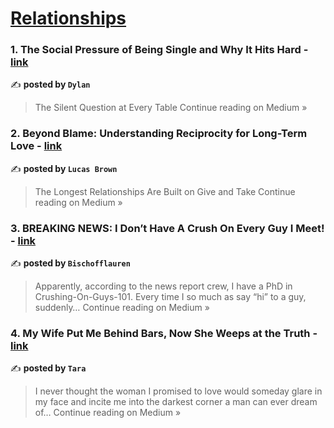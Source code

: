 
<h1><a href=https://medium.com/tag/relationships/recommended target="_blank" rel="noopener noreferrer">Relationships</a></h1>
<h3>1. The Social Pressure of Being Single and Why It Hits Hard - <a href="https://medium.com/@dylan.cws/the-social-pressure-of-being-single-and-why-it-hits-hard-a79f598b7c7b?source=rss------relationships-5" target="_blank" rel="noopener noreferrer">link</a></h3>

✍️ **posted by `Dylan`**

<blockquote>The Silent Question at Every Table
Continue reading on Medium »</blockquote>

<h3>2. Beyond Blame: Understanding Reciprocity for Long-Term Love - <a href="https://medium.com/@lucas2025-brown/beyond-blame-understanding-reciprocity-for-long-term-love-1d5c790bfb13?source=rss------relationships-5" target="_blank" rel="noopener noreferrer">link</a></h3>

✍️ **posted by `Lucas Brown`**

<blockquote>The Longest Relationships Are Built on Give and Take
Continue reading on Medium »</blockquote>

<h3>3. BREAKING NEWS: I Don’t Have A Crush On Every Guy I Meet! - <a href="https://medium.com/@bischofflauren67/breaking-news-i-dont-have-a-crush-on-every-guy-i-meet-ee5d9d5268ba?source=rss------relationships-5" target="_blank" rel="noopener noreferrer">link</a></h3>

✍️ **posted by `Bischofflauren`**

<blockquote>Apparently, according to the news report crew, I have a PhD in Crushing-On-Guys-101. Every time I so much as say “hi” to a guy, suddenly…
Continue reading on Medium »</blockquote>

<h3>4. My Wife Put Me Behind Bars, Now She Weeps at the Truth - <a href="https://medium.com/@tayyabarain8432/my-wife-put-me-behind-bars-now-she-weeps-at-the-truth-8a1c5e1a053c?source=rss------relationships-5" target="_blank" rel="noopener noreferrer">link</a></h3>

✍️ **posted by `Tara`**

<blockquote>I never thought the woman I promised to love would someday glare in my face and incite me into the darkest corner a man can ever dream of…
Continue reading on Medium »</blockquote>

